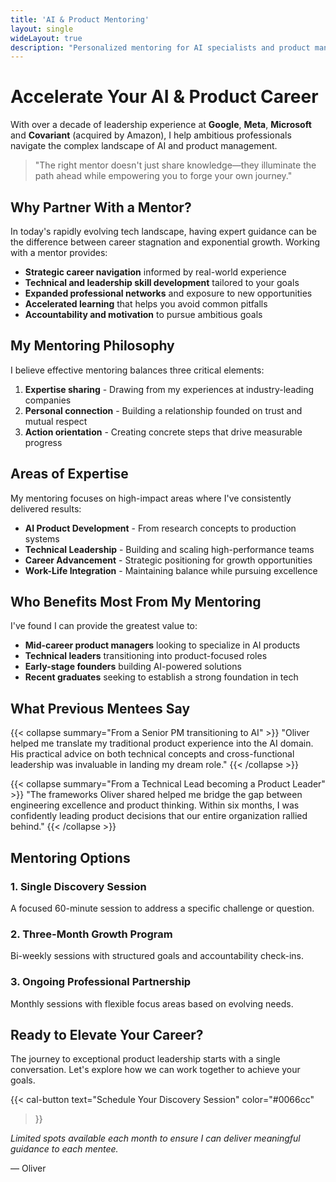 ```yaml
---
title: 'AI & Product Mentoring'
layout: single
wideLayout: true
description: "Personalized mentoring for AI specialists and product managers from an experienced leader at Google, Meta, Microsoft, and Covariant."
---
```


# Accelerate Your AI & Product Career

With over a decade of leadership experience at **Google**, **Meta**, **Microsoft** and **Covariant** (acquired by Amazon), I help ambitious professionals navigate the complex landscape of AI and product management.

> "The right mentor doesn't just share knowledge—they illuminate the path ahead while empowering you to forge your own journey." 

## Why Partner With a Mentor?

In today's rapidly evolving tech landscape, having expert guidance can be the difference between career stagnation and exponential growth. Working with a mentor provides:

- **Strategic career navigation** informed by real-world experience
- **Technical and leadership skill development** tailored to your goals
- **Expanded professional networks** and exposure to new opportunities
- **Accelerated learning** that helps you avoid common pitfalls
- **Accountability and motivation** to pursue ambitious goals

## My Mentoring Philosophy

I believe effective mentoring balances three critical elements:

1. **Expertise sharing** - Drawing from my experiences at industry-leading companies
2. **Personal connection** - Building a relationship founded on trust and mutual respect
3. **Action orientation** - Creating concrete steps that drive measurable progress

## Areas of Expertise

My mentoring focuses on high-impact areas where I've consistently delivered results:

- **AI Product Development** - From research concepts to production systems
- **Technical Leadership** - Building and scaling high-performance teams
- **Career Advancement** - Strategic positioning for growth opportunities
- **Work-Life Integration** - Maintaining balance while pursuing excellence

## Who Benefits Most From My Mentoring

I've found I can provide the greatest value to:

- **Mid-career product managers** looking to specialize in AI products
- **Technical leaders** transitioning into product-focused roles
- **Early-stage founders** building AI-powered solutions
- **Recent graduates** seeking to establish a strong foundation in tech

## What Previous Mentees Say

{{< collapse summary="From a Senior PM transitioning to AI" >}}
"Oliver helped me translate my traditional product experience into the AI domain. His practical advice on both technical concepts and cross-functional leadership was invaluable in landing my dream role."
{{< /collapse >}}

{{< collapse summary="From a Technical Lead becoming a Product Leader" >}}
"The frameworks Oliver shared helped me bridge the gap between engineering excellence and product thinking. Within six months, I was confidently leading product decisions that our entire organization rallied behind."
{{< /collapse >}}

## Mentoring Options

### 1. **Single Discovery Session**
A focused 60-minute session to address a specific challenge or question.

### 2. **Three-Month Growth Program**
Bi-weekly sessions with structured goals and accountability check-ins.

### 3. **Ongoing Professional Partnership**
Monthly sessions with flexible focus areas based on evolving needs.

## Ready to Elevate Your Career?

The journey to exceptional product leadership starts with a single conversation. Let's explore how we can work together to achieve your goals.

{{< cal-button 
    text="Schedule Your Discovery Session" 
    color="#0066cc"
>}}

*Limited spots available each month to ensure I can deliver meaningful guidance to each mentee.*

— Oliver
